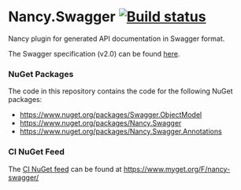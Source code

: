 # Nancy.Swagger [![Build status](https://ci.appveyor.com/api/projects/status/jm2q8t8y4u18n03r)](https://ci.appveyor.com/project/yahehe/nancy-swagger)

Nancy plugin for generated API documentation in Swagger format.

The Swagger specification (v2.0) can be found [here](https://github.com/OAI/OpenAPI-Specification/blob/master/versions/2.0.md).

### NuGet Packages

The code in this repository contains the code for the following NuGet packages:
 - https://www.nuget.org/packages/Swagger.ObjectModel
 - https://www.nuget.org/packages/Nancy.Swagger
 - https://www.nuget.org/packages/Nancy.Swagger.Annotations

### CI NuGet Feed

The [CI NuGet feed](https://www.myget.org/gallery/nancy-swagger) can be found at https://www.myget.org/F/nancy-swagger/
